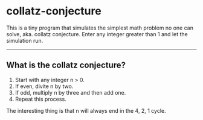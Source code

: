 # collatz-conjecture
This is a tiny program that simulates the simplest math problem no one can solve, aka. collatz conjecture. Enter any integer greater than 1 and let the simulation run.

***

## What is the collatz conjecture?

1. Start with any integer n > 0. 
2. If even, divite n by two.
3. If odd, multiply n by three and then add one.
4. Repeat this process.

The interesting thing is that n will always end in the 4, 2, 1 cycle.
